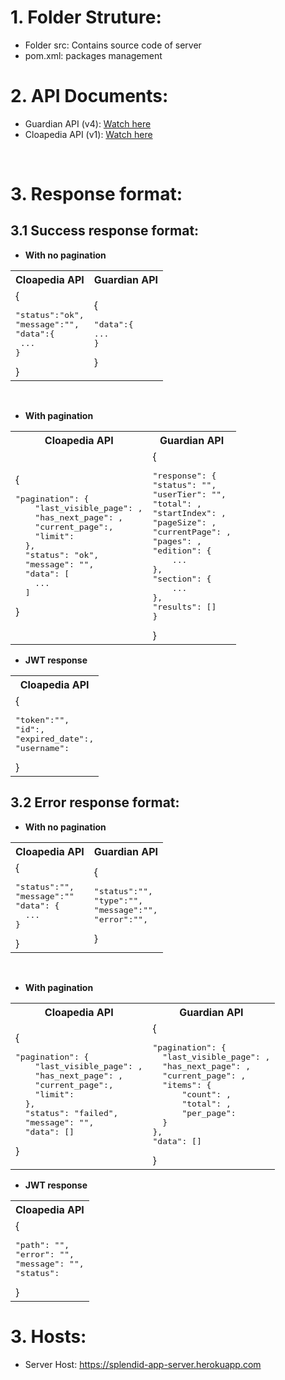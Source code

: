 # 1. Folder Struture:

- Folder src: Contains source code of server
- pom.xml: packages management

# 2. API Documents:

-   Guardian API (v4): [Watch here](https://open-platform.theguardian.com/documentation/)
-   Cloapedia API (v1): [Watch here](https://documenter.getpostman.com/view/17594467/VUjTiMnj)

<br>

# 3. Response format:
## 3.1 Success response format:

-   **With no pagination**
<table>
  <tr>
    <th>Cloapedia API</th>
    <th>Guardian API</th>
  </tr>
  <tr>
    <td>{<pre>"status":"ok",<br>"message":"",<br>"data":{<br> ... <br>}</pre>}</td>
    <td>{<pre>"data":{<br>...<br>}</pre>}</td>
  </tr>
</table>

<br>

-   **With pagination**

<table>
  <tr>
    <th>Cloapedia API</th>
    <th>Guardian API</th>
  </tr>
  <tr>
    <td>{<pre>"pagination": {
    "last_visible_page": ,
    "has_next_page": ,
    "current_page":,
    "limit":
  },
  "status": "ok",
  "message": "",
  "data": [
    ...
  ]</pre>}</td>
    <td>{<pre>"response": {
"status": "",
"userTier": "",
"total": ,
"startIndex": ,
"pageSize": ,
"currentPage": ,
"pages": ,
"edition": {
    ...
},
"section": {
    ...
},
"results": []
}</pre>}</td>
  </tr>
</table>


-   **JWT response**
<table>
  <tr>
    <th>Cloapedia API</th>
  </tr>
  <tr>
    <td>{<pre>"token":"",
"id":,
"expired_date":,
"username":</pre>}</td>
  </tr>
</table>


## 3.2 Error response format:

-   **With no pagination**

<table>
  <tr>
    <th>Cloapedia API</th>
    <th>Guardian API</th>
  </tr>
  <tr>
    <td>{<pre>"status":"",
"message":""
"data": {
  ...
}</pre>}</td>
    <td>{<pre>"status":"",
"type":"",
"message":"",
"error":"",
</pre>}</td>
  </tr>
</table>

<br>

-   **With pagination**
<table>
  <tr>
    <th>Cloapedia API</th>
    <th>Guardian API</th>
  </tr>
  <tr>
    <td>{<pre>"pagination": {
    "last_visible_page": ,
    "has_next_page": ,
    "current_page":,
    "limit":
  },
  "status": "failed",
  "message": "",
  "data": []</pre>}</td>
    <td>{<pre>"pagination": {
  "last_visible_page": ,
  "has_next_page": ,
  "current_page": ,
  "items": {
      "count": ,
      "total": ,
      "per_page": 
  }
},
"data": []</pre>}</td>
  </tr>
</table>



-   **JWT response**
<table>
  <tr>
    <th>Cloapedia API</th>
  </tr>
  <tr>
    <td>{<pre>"path": "",
"error": "",
"message": "",
"status":</pre>}</td>
  </tr>
</table>



# 3. Hosts:
- Server Host: https://splendid-app-server.herokuapp.com

